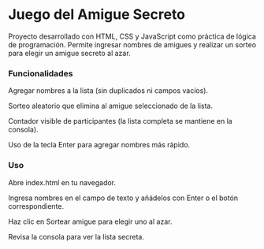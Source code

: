 <h1>Juego del Amigue Secreto</h1>  

Proyecto desarrollado con HTML, CSS y JavaScript como práctica de lógica de programación. Permite ingresar nombres de amigues y realizar un sorteo para elegir un amigue secreto al azar.

<h3>Funcionalidades</h3>

Agregar nombres a la lista (sin duplicados ni campos vacíos).

Sorteo aleatorio que elimina al amigue seleccionado de la lista.

Contador visible de participantes (la lista completa se mantiene en la consola).

Uso de la tecla Enter para agregar nombres más rápido.

<h3> Uso </h3>

Abre index.html en tu navegador.

Ingresa nombres en el campo de texto y añádelos con Enter o el botón correspondiente.

Haz clic en Sortear amigue para elegir uno al azar.

Revisa la consola para ver la lista secreta.
